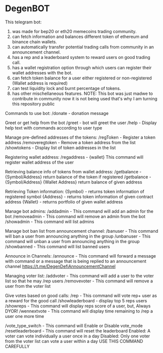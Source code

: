 # DegenBOT
This telegram bot:
1. was made for bep20 or eth20 memecoins trading community. 
2. can fetch information and balances different token of ethereum and binance chain wallets.
3. can automatically transfer potential trading calls from community in an announcement channel.
4. has a rep and a leaderboard system to reward users on good trading call.
5. has a wallet registration option through which users can register their wallet addresses with the bot.
6. can fetch token balance for a user either registered or non-registered (Wallet address is required)
7. can test liquidity lock and burnt percentage of tokens.
8. has other mischellaneous features.
NOTE: This bot was just madwe to contribute in community now it is not being used that's why I am turning this repository public

Commands to use bot:
/donate - donation message

Greet or get help from the bot
/greet - bot will greet the user
/help - Display help text with commands according to user type

Manage pre-defined addresses of the tokens:
/regToken - Register a token address
/removeregtoken - Remove a token address from the list
/showtokens - Display list of token addresses in the list

Registering wallet address:
/regaddress - {wallet} This command will register wallet address of the user

Retrieving balance info of tokens from wallet address:
/getbalance - {Symbol/Address} return balance of the token if registered
/getbalance - {Symbol/Address} {Wallet Address} return balance of given address

Retrieving Token information:
{Symbol} - returns token information of registered symbol
{Address} - returns token information of given contract address
{Wallet} - returns portfolio of given wallet address

Manage bot admins:
/addadmin - This command will add an admin for the bot
/removeadmin - This command will remove an admin from the bot
/showadmin - This command will list admins

Manage bot ban list from announcement channel: 
/banuser - This command will ban a user from announcing anything in the group
/unbanuser - This command will unban a user from announcing anything in the group
/showbanned - This command will list banned users

Announce in Channels:
/announce - This command will forward a message with command or a message that is being replied to an announcement channel 
https://t.me/DegenDefiAnnouncementChannel

Managing voter list:
/addvoter - This command will add a user to the voter list so that he may /rep users
/removevoter - This command will remove a user from the voter list

Give votes based on good calls:
/rep - This command will vote rep+ user as a reward for the good call
/showleaderboard - display top 5 reps users 
/showreps - This command will display reps score of a user, but, Always DYOR!
/wennextvote - This command will display time remaining to /rep a user one more time

/vote_type_switch - This command will Enable or Disable vote_mode
/resetleaderboard - This command will reset the leaderboard
Enabled: A voter can vote individually a user once in a day
Disabled: Only one voter from the voter list can vote a user within a day
USE THIS COMMAND CAREFULLY
